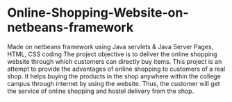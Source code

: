 # Online-Shopping-Website-on-netbeans-framework
Made on netbeans framework using Java servlets &amp; Java Server Pages, HTML, CSS coding
The project objective is to deliver the online shopping website through which customers can directly buy items.
This project is an attempt to provide the advantages of online shopping to customers of a real shop. It helps buying the products in the shop anywhere within the college campus through internet by using the website. Thus, the customer will get the service of online shopping and hostel delivery from the shop.
